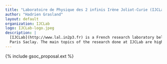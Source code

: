 ```yaml
---
title: "Laboratoire de Physique des 2 infinis Irène Joliot-Curie (IJCLab)"
author: "Hadrien Grasland"
layout: default
organization: IJCLab
logo: IJCLab-logo.jpeg
description: |
  [IJCLab](http://www.lal.in2p3.fr) is a French research laboratory belonging to CNRS/IN2P3 and located at Université
  Paris Saclay. The main topics of the research done at IJCLab are high energy physics, cosmology and accelerators.
---
```


{% include gsoc_proposal.ext %}